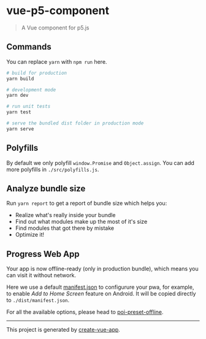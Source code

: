 # vue-p5-component

> A Vue component for p5.js

## Commands

You can replace `yarn` with `npm run` here.

```bash
# build for production
yarn build

# development mode
yarn dev

# run unit tests
yarn test

# serve the bundled dist folder in production mode
yarn serve
```

## Polyfills

By default we only polyfill `window.Promise` and `Object.assign`. You can add more polyfills in `./src/polyfills.js`.

## Analyze bundle size

Run `yarn report` to get a report of bundle size which helps you:

- Realize what's really inside your bundle
- Find out what modules make up the most of it's size
- Find modules that got there by mistake
- Optimize it!

## Progress Web App

Your app is now offline-ready (only in production bundle), which means you can visit it without network.

Here we use a default [manifest.json](./static/manifest.json) to configurure your pwa, for example, to enable *Add to Home Screen* feature on Android. It will be copied directly to `./dist/manifest.json`.


For all the available options, please head to [poi-preset-offline](https://github.com/egoist/poi/tree/master/packages/poi-preset-offline#api).

---

This project is generated by [create-vue-app](https://github.com/vue-land/create-vue-app).
